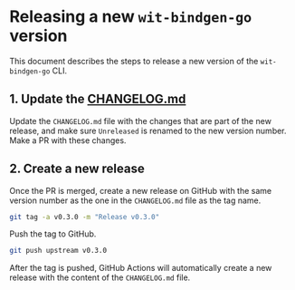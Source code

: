 # Releasing a new `wit-bindgen-go` version

This document describes the steps to release a new version of the `wit-bindgen-go` CLI.

## 1. Update the [CHANGELOG.md](./CHANGELOG.md)

Update the `CHANGELOG.md` file with the changes that are part of the new release, and make sure `Unreleased` is renamed to the new version number. Make a PR with these changes.

## 2. Create a new release

Once the PR is merged, create a new release on GitHub with the same version number as the one in the `CHANGELOG.md` file as the tag name.

```sh
git tag -a v0.3.0 -m "Release v0.3.0"
```

Push the tag to GitHub.

```sh
git push upstream v0.3.0
```

After the tag is pushed, GitHub Actions will automatically create a new release with the content of the `CHANGELOG.md` file.
